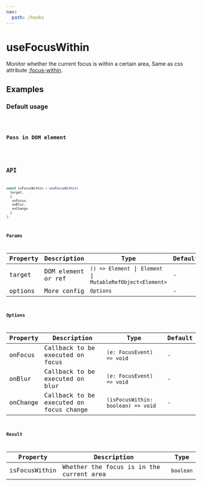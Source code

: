 ```yaml
---
nav:
  path: /hooks
---
```


# useFocusWithin

Monitor whether the current focus is within a certain area, Same as css attribute [:focus-within](https://developer.mozilla.org/en-US/docs/Web/CSS/:focus-within).

## Examples

### Default usage

<code src="./demo/demo1.tsx" />

### Pass in DOM element

<code src="./demo/demo2.tsx" />

## API

```typescript
const isFocusWithin = useFocusWithin(
  target, 
  {
   onFocus,
   onBlur,
   onChange
  }
);
```

### Params

| Property | Description        | Type                                                        | Default |
|----------|--------------------|-------------------------------------------------------------|---------|
| target   | DOM element or ref | `() => Element` \| `Element` \| `MutableRefObject<Element>` | -       |
| options  | More config        | `Options`                                                   | -       |

### Options

| Property | Description                             | Type                         | Default |
|----------|-----------------------------------------|------------------------------|---------|
| onFocus  | Callback to be executed on focus        | `(e: FocusEvent) => void`    | -       |
| onBlur   | Callback to be executed on blur         | `(e: FocusEvent) => void`    | -       |
| onChange | Callback to be executed on focus change | `(isFocusWithin: boolean) => void` | -       |

### Result

| Property      | Description                              | Type      |
|---------------|------------------------------------------|-----------|
| isFocusWithin | Whether the focus is in the current area | `boolean` |
